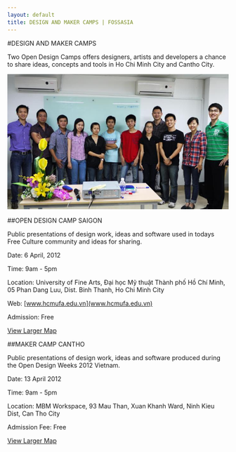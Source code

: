 ```yaml
---
layout: default
title: DESIGN AND MAKER CAMPS | FOSSASIA
---
```


#DESIGN AND MAKER CAMPS

Two Open Design Camps offers designers, artists and developers a chance to share ideas, concepts and tools in Ho Chi Minh City and Cantho City.

![Group1](images/group1.jpg "Group1")

##OPEN DESIGN CAMP SAIGON

Public presentations of design work, ideas and software used in todays Free Culture community and ideas for sharing.

Date: 6 April, 2012

Time: 9am - 5pm

Location: University of Fine Arts, Đại học Mỹ thuật Thành phố Hồ Chí Minh, 05 Phan Dang Luu, Dist. Binh Thanh, Ho Chi Minh City

Web: [www.hcmufa.edu.vn](www.hcmufa.edu.vn)

Admission: Free


[View Larger Map](https://www.google.com/maps?f=q&source=embed&hl=en&geocode&q=University+of+Fine+Arts,+05+Phan+Dang+Luu,+Dist.+Binh+Thanh,+Ho+Chi+Minh+City,+Vietnam&ie=UTF8&hq&hnear=Phan+%C4%90%C4%83ng+L%C6%B0u,+Ho+Chi+Minh+City,+Vietnam&ll=10.804558,106.687589&spn=0.012646,0.025792&z=15)

##MAKER CAMP CANTHO

Public presentations of design work, ideas and software produced during the Open Design Weeks 2012 Vietnam.

Date: 13 April 2012

Time: 9am - 5pm

Location: MBM Workspace, 93 Mau Than, Xuan Khanh Ward, Ninh Kieu Dist, Can Tho City

Admission Fee: Free


[View Larger Map](http://maps.google.com/maps?f=q&source=embed&hl=en&geocode=&q=Can+Tho,+Ninh+Ki%E1%BB%81u,+Can+Tho,+Vietnam&aq=&sll=10.802147,106.694924&sspn=0.006439,0.013078&ie=UTF8&hq=&hnear=Can+Tho,+Ninh+Ki%E1%BB%81u,+Can+Tho,+Vietnam&ll=10.029921,105.775831&spn=0.006339,0.012853&z=16&iwloc=A)